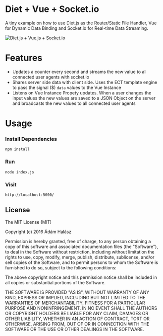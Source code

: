 # Diet + Vue + Socket.io
A tiny example on how to use Diet.js as the Router/Static File Handler, Vue for Dynamic Data Binding and Socket.io for Real-time Data Streaming.

![Diet.js + Vue.js + Socket.io](http://g.recordit.co/szNjnYjmo1.gif)


# Features
- Updates a counter every second and streams the new value to all connected user agents with socket.io
- Shares server side data with client side. Uses the ECT template engine to pass the signal ($) `data` values to the Vue Instance
- Listens on Vue Instance Propety updates. When a user changes the input values the new values are saved to a JSON Object on the server and broadcasts the new values to all connected user agents
 
# Usage

### Install Dependencies
```
npm install
```

### Run
```
node index.js
```

### Visit
```
http://localhost:5000/
```


## License

The MIT License (MIT)

Copyright (c) 2016 Ádám Halász

Permission is hereby granted, free of charge, to any person obtaining a copy
of this software and associated documentation files (the "Software"), to deal
in the Software without restriction, including without limitation the rights
to use, copy, modify, merge, publish, distribute, sublicense, and/or sell
copies of the Software, and to permit persons to whom the Software is
furnished to do so, subject to the following conditions:

The above copyright notice and this permission notice shall be included in all
copies or substantial portions of the Software.

THE SOFTWARE IS PROVIDED "AS IS", WITHOUT WARRANTY OF ANY KIND, EXPRESS OR
IMPLIED, INCLUDING BUT NOT LIMITED TO THE WARRANTIES OF MERCHANTABILITY,
FITNESS FOR A PARTICULAR PURPOSE AND NONINFRINGEMENT. IN NO EVENT SHALL THE
AUTHORS OR COPYRIGHT HOLDERS BE LIABLE FOR ANY CLAIM, DAMAGES OR OTHER
LIABILITY, WHETHER IN AN ACTION OF CONTRACT, TORT OR OTHERWISE, ARISING FROM,
OUT OF OR IN CONNECTION WITH THE SOFTWARE OR THE USE OR OTHER DEALINGS IN THE
SOFTWARE.
